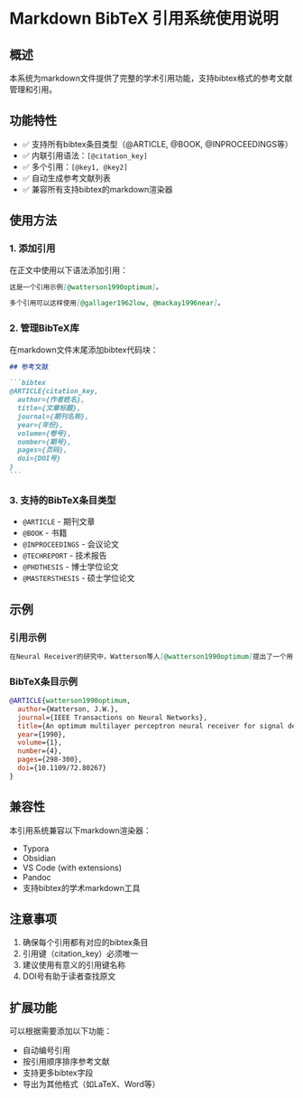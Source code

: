# Markdown BibTeX 引用系统使用说明

## 概述
本系统为markdown文件提供了完整的学术引用功能，支持bibtex格式的参考文献管理和引用。

## 功能特性
- ✅ 支持所有bibtex条目类型（@ARTICLE, @BOOK, @INPROCEEDINGS等）
- ✅ 内联引用语法：`[@citation_key]`
- ✅ 多个引用：`[@key1, @key2]`
- ✅ 自动生成参考文献列表
- ✅ 兼容所有支持bibtex的markdown渲染器

## 使用方法

### 1. 添加引用
在正文中使用以下语法添加引用：
```markdown
这是一个引用示例[@watterson1990optimum]。

多个引用可以这样使用[@gallager1962low, @mackay1996near]。
```

### 2. 管理BibTeX库
在markdown文件末尾添加bibtex代码块：
````markdown
## 参考文献

```bibtex
@ARTICLE{citation_key,
  author={作者姓名},
  title={文章标题},
  journal={期刊名称},
  year={年份},
  volume={卷号},
  number={期号},
  pages={页码},
  doi={DOI号}
}
```
````

### 3. 支持的BibTeX条目类型
- `@ARTICLE` - 期刊文章
- `@BOOK` - 书籍
- `@INPROCEEDINGS` - 会议论文
- `@TECHREPORT` - 技术报告
- `@PHDTHESIS` - 博士学位论文
- `@MASTERSTHESIS` - 硕士学位论文

## 示例

### 引用示例
```markdown
在Neural Receiver的研究中，Watterson等人[@watterson1990optimum]提出了一个用于信号检测的最优多层感知器神经网络接收器。
```

### BibTeX条目示例
```bibtex
@ARTICLE{watterson1990optimum,
  author={Watterson, J.W.},
  journal={IEEE Transactions on Neural Networks}, 
  title={An optimum multilayer perceptron neural receiver for signal detection}, 
  year={1990},
  volume={1},
  number={4},
  pages={298-300},
  doi={10.1109/72.80267}
}
```

## 兼容性
本引用系统兼容以下markdown渲染器：
- Typora
- Obsidian
- VS Code (with extensions)
- Pandoc
- 支持bibtex的学术markdown工具

## 注意事项
1. 确保每个引用都有对应的bibtex条目
2. 引用键（citation_key）必须唯一
3. 建议使用有意义的引用键名称
4. DOI号有助于读者查找原文

## 扩展功能
可以根据需要添加以下功能：
- 自动编号引用
- 按引用顺序排序参考文献
- 支持更多bibtex字段
- 导出为其他格式（如LaTeX、Word等）
